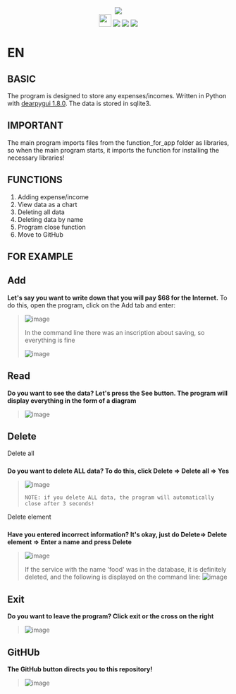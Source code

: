 <div id="header" align="center">

  <img src="https://warehouse-camo.ingress.cmh1.psfhosted.org/d0853aaef517f065933f6155da5bf797a8416d5c/68747470733a2f2f7261772e67697468756275736572636f6e74656e742e636f6d2f686f666673746164742f4465617250794775692f6173736574732f726561646d652f6470675f6c6f676f5f627574746f6e2e706e67" width="auto" height ="auto" />
  <br>

  <img src="http://ForTheBadge.com/images/badges/made-with-python.svg" width="auto" height ="28" />
  <img src="https://img.shields.io/badge/Visual_Studio_Code-0078D4?style=for-the-badge&logo=visual%20studio%20code&logoColor=white" />
  <img src ="https://img.shields.io/badge/SQLite-07405E?style=for-the-badge&logo=sqlite&logoColor=white" />
  <img src ="https://img.shields.io/badge/windows%20terminal-4D4D4D?style=for-the-badge&logo=windows%20terminal&logoColor=white" />

</div>

EN
==

BASIC
--

The program is designed to store any expenses/incomes. Written in Python with [dearpygui 1.8.0](https://dearpygui.readthedocs.io/en/latest/index.html). The data is stored in sqlite3.

IMPORTANT
--
The main program imports files from the function_for_app folder as libraries, so when the main program starts, it imports the function for installing the necessary libraries!


FUNCTIONS
--
1. Adding expense/income
2. View data as a chart
3. Deleting all data
4. Deleting data by name
5. Program close function
6. Move to GitHub

FOR EXAMPLE
--

Add
--


**Let's say you want to write down that you will pay $68 for the Internet.**
To do this, open the program, click on the Add tab and enter:
>
>![image](https://user-images.githubusercontent.com/79650307/215337669-4953f730-3751-4f1e-9f9f-b8d230da2217.png)
>
>
>In the command line there was an inscription about saving, so everything is fine
>
>![image](https://user-images.githubusercontent.com/79650307/215336481-1cf0a9e2-2cb2-47a4-8278-c5109b0559b5.png)
>
>

Read
--

**Do you want to see the data? Let's press the See button. The program will display everything in the form of a diagram**
>
>![image](https://user-images.githubusercontent.com/79650307/215337709-6b89f342-5b55-486e-8891-3a8587d52449.png)
>
>

Delete 
--

Delete all
###

**Do you want to delete ALL data? To do this, click Delete => Delete all => Yes**
>
>
>![image](https://user-images.githubusercontent.com/79650307/215337748-9bfd3489-8a20-4352-b5f9-d52302d8ae71.png)
>
>
>`NOTE: if you delete ALL data, the program will automatically close after 3 seconds!`
>

Delete element
###

**Have you entered incorrect information? It's okay, just do Delete=> Delete element => Enter a name and press Delete**

>
>![image](https://user-images.githubusercontent.com/79650307/215337795-d98a9b93-0977-4003-bfe6-bb2c297ad8c4.png)
>
>
>If the service with the name 'food' was in the database, it is definitely deleted, and the following is displayed on the command line:
>![image](https://user-images.githubusercontent.com/79650307/215337357-816ad8bd-1b78-4d4b-a458-ab35a97495db.png)
>

Exit
--

**Do you want to leave the program? Click exit or the cross on the right**

>
>![image](https://user-images.githubusercontent.com/79650307/215337898-a14008a2-6ba7-4819-af8a-13434afc8ff4.png)
>

GitHUb
--
**The GitHub button directs you to this repository!**
>
>![image](https://user-images.githubusercontent.com/79650307/215337919-cf94140f-741b-4688-b32c-53d0c23e17e7.png)
>

